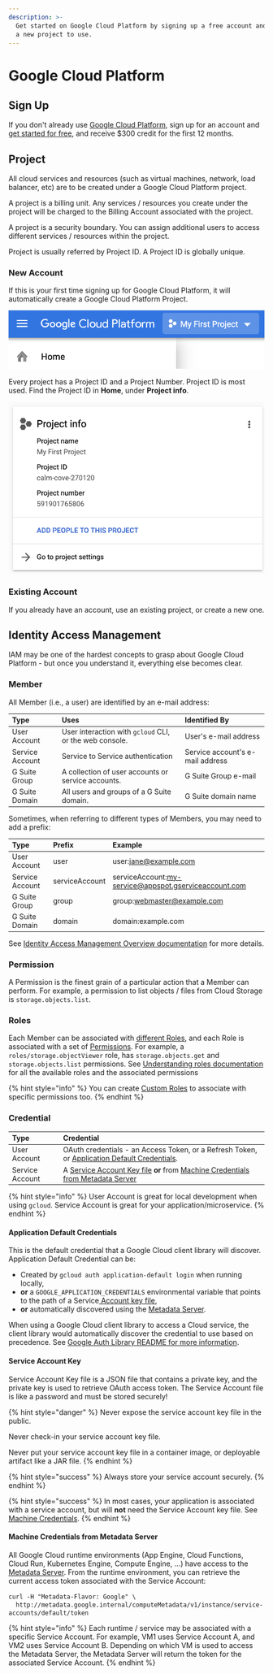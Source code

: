 ```yaml
---
description: >-
  Get started on Google Cloud Platform by signing up a free account and creating
  a new project to use.
---
```


# Google Cloud Platform

## Sign Up

If you don't already use [Google Cloud Platform](http://cloud.google.com/), sign up for an account and [get started for free](http://cloud.google.com/freetrial), and receive $300 credit for the first 12 months.

## Project

All cloud services and resources \(such as virtual machines, network, load balancer, etc\) are to be created under a Google Cloud Platform project.

A project is a billing unit. Any services / resources you create under the project will be charged to the Billing Account associated with the project.

A project is  a security boundary. You can assign additional users to access different services / resources within the project.

Project is usually referred by Project ID. A Project ID is globally unique.

### New Account

If this is your first time signing up for Google Cloud Platform, it will automatically create a Google Cloud Platform Project.

![Google Cloud Platform console with a default project](../.gitbook/assets/image%20%281%29.png)

Every project has a Project ID and a Project Number. Project ID is most used. Find the Project ID in **Home**, under **Project info**.

![Project info panel showing the Project ID](../.gitbook/assets/image%20%282%29.png)

### Existing Account

If you already have an account, use an existing project, or create a new one.

## Identity Access Management

IAM may be one of the hardest concepts to grasp about Google Cloud Platform - but once you understand it, everything else becomes clear.

### Member

All Member \(i.e., a user\) are identified by an e-mail address:

| Type | Uses | Identified By |
| :--- | :--- | :--- |
| User Account | User interaction with `gcloud` CLI, or the web console. | User's e-mail address |
| Service Account | Service to Service authentication | Service account's e-mail address |
| G Suite Group | A collection of user accounts or service accounts. | G Suite Group e-mail |
| G Suite Domain | All users and groups of a G Suite domain. | G Suite domain name |

Sometimes, when referring to different types of Members, you may need to add a prefix:

| Type | Prefix | Example |
| :--- | :--- | :--- |
| User Account | user | user:jane@example.com |
| Service Account | serviceAccount | serviceAccount:my-service@appspot.gserviceaccount.com |
| G Suite Group | group | group:webmaster@example.com |
| G Suite Domain | domain | domain:example.com |

See [Identity Access Management Overview documentation](https://cloud.google.com/iam/docs/overview) for more details.

### Permission

A Permission is the finest grain of a particular action that a Member can perform. For example, a permission to list objects / files from Cloud Storage is `storage.objects.list`.

### Roles

Each Member can be associated with [different Roles](https://cloud.google.com/iam/docs/understanding-roles), and each Role is associated with a set of [Permissions](google-cloud-platform.md#permission).  For example, a `roles/storage.objectViewer` role, has `storage.objects.get` and `storage.objects.list` permissions.  See [Understanding roles documentation](https://cloud.google.com/iam/docs/understanding-roles) for all the available roles and the associated permissions

{% hint style="info" %}
You can create [Custom Roles](https://cloud.google.com/iam/docs/understanding-custom-roles) to associate with specific permissions too.
{% endhint %}

### Credential

| Type | Credential |
| :--- | :--- |
| User Account | OAuth credentials - an Access Token, or a Refresh Token, or [Application Default Credentials](google-cloud-platform.md#application-default-credentials). |
| Service Account | A [Service Account Key file](https://cloud.google.com/iam/docs/creating-managing-service-account-keys) **or** from [Machine Credentials from Metadata Server](https://cloud.google.com/compute/docs/storing-retrieving-metadata) |

{% hint style="info" %}
User Account is great for local development when using `gcloud`.  Service Account is great for your application/microservice.
{% endhint %}

#### Application Default Credentials

This is the default credential that a Google Cloud client library will discover.  Application Default Credential can be:

* Created by `gcloud auth application-default login` when running locally,
* **or** a `GOOGLE_APPLICATION_CREDENTIALS` environmental variable that points to the path of a Service[ Account key file](google-cloud-platform.md#service-account-key),
* **or** automatically discovered using the [Metadata Server](google-cloud-platform.md#machine-credentials). 

When using a Google Cloud client library to access a Cloud service, the client library would automatically discover the credential to use based on precedence. See [Google Auth Library README for more information](https://github.com/googleapis/google-auth-library-java/blob/master/README.md#application-default-credentials).

#### Service Account Key

Service Account Key file is a JSON file that contains a private key, and the private key is used to retrieve OAuth access token. The Service Account file is like a password and must be stored securely!

{% hint style="danger" %}
Never expose the service account key file in the public.

Never check-in your service account key file.

Never put your service account key file in a container image, or deployable artifact like a JAR file.
{% endhint %}

{% hint style="success" %}
Always store your service account securely.
{% endhint %}

{% hint style="success" %}
In most cases, your application is associated with a service account, but will **not** need the Service Account key file. See [Machine Credentials](google-cloud-platform.md#machine-credentials-from-metadata-server).
{% endhint %}

#### Machine Credentials from Metadata Server

All Google Cloud runtime environments \(App Engine, Cloud Functions, Cloud Run, Kubernetes Engine, Compute Engine, ...\) have access to the [Metadata Server](https://cloud.google.com/compute/docs/storing-retrieving-metadata). From the runtime environment, you can retrieve the current access token associated with the Service Account:

```text
curl -H "Metadata-Flavor: Google" \
  http://metadata.google.internal/computeMetadata/v1/instance/service-accounts/default/token  
```

{% hint style="info" %}
Each runtime / service may be associated with a specific Service Account. For example, VM1 uses Service Account A, and VM2 uses Service Account B. Depending on which VM is used to access the Metadata Server, the Metadata Server will return the token for the associated Service Account.
{% endhint %}

